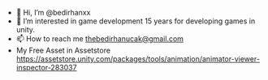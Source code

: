 - 👋 Hi, I’m @bedirhanxx
- 👀 I’m interested in game development 15 years for developing games in unity.
- 📫 How to reach me thebedirhanucak@gmail.com
- My Free Asset in Assetstore https://assetstore.unity.com/packages/tools/animation/animator-viewer-inspector-283037
